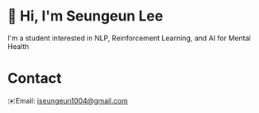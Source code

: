 # 👋 Hi, I'm Seungeun Lee

I'm a student interested in NLP, Reinforcement Learning, and AI for Mental Health  

# Contact
✉️Email: iseungeun1004@gmail.com
